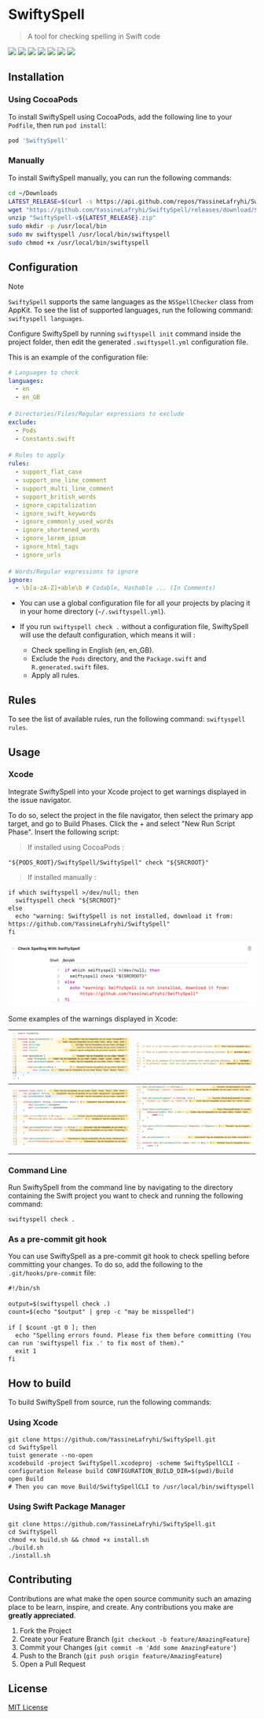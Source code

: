 # SwiftySpell
> A tool for checking spelling in Swift code

![](https://img.shields.io/badge/license-MIT-brown)
![](https://img.shields.io/badge/version-0.9.7-orange)
![](https://img.shields.io/badge/Tuist-4.22.0-blue)
![](https://img.shields.io/badge/SwiftSyntax-600.0.1-purple)
![](https://img.shields.io/badge/Yams-5.1.3-red)
![](https://img.shields.io/badge/Commander-0.9.1-green)
![](https://img.shields.io/badge/Xcode-15.2-blue)

## Installation
### Using CocoaPods
To install SwiftySpell using CocoaPods, add the following line to your `Podfile`, then run `pod install`:
```ruby
pod 'SwiftySpell'
```

### Manually
To install SwiftySpell manually, you can run the following commands:

```bash
cd ~/Downloads
LATEST_RELEASE=$(curl -s https://api.github.com/repos/YassineLafryhi/SwiftySpell/releases/latest | grep tag_name | cut -d '"' -f 4)
wget "https://github.com/YassineLafryhi/SwiftySpell/releases/download/${LATEST_RELEASE}/SwiftySpell-v${LATEST_RELEASE}.zip"
unzip "SwiftySpell-v${LATEST_RELEASE}.zip"
sudo mkdir -p /usr/local/bin
sudo mv swiftyspell /usr/local/bin/swiftyspell
sudo chmod +x /usr/local/bin/swiftyspell
```

## Configuration

> [!NOTE]
> `SwiftySpell` supports the same languages as the `NSSpellChecker` class from AppKit. To see the list of supported languages, run the following command: `swiftyspell languages`.

Configure SwiftySpell by running `swiftyspell init` command inside the project folder, then edit the generated `.swiftyspell.yml` configuration file.

This is an example of the configuration file:

```yml
# Languages to check
languages:
  - en
  - en_GB

# Directories/Files/Regular expressions to exclude
exclude:
  - Pods
  - Constants.swift

# Rules to apply
rules:
  - support_flat_case
  - support_one_line_comment
  - support_multi_line_comment
  - support_british_words
  - ignore_capitalization
  - ignore_swift_keywords
  - ignore_commonly_used_words
  - ignore_shortened_words
  - ignore_lorem_ipsum
  - ignore_html_tags
  - ignore_urls

# Words/Regular expressions to ignore
ignore:
  - \b[a-zA-Z]+able\b # Codable, Hashable ... (In Comments)
```

+ You can use a global configuration file for all your projects by placing it in your home directory (`~/.swiftyspell.yml`).

+ If you run `swiftyspell check .` without a configuration file, SwiftySpell will use the default configuration, which means it will :
  - Check spelling in English (en, en_GB).
  - Exclude the `Pods` directory, and the `Package.swift` and `R.generated.swift` files.
  - Apply all rules.

## Rules
To see the list of available rules, run the following command: `swiftyspell rules`.

## Usage

### Xcode
Integrate SwiftySpell into your Xcode project to get warnings displayed in the issue navigator.

To do so, select the project in the file navigator, then select the primary app target, and go to Build Phases. Click the + and select "New Run Script Phase". Insert the following script:
> If installed using CocoaPods :

```shell
"${PODS_ROOT}/SwiftySpell/SwiftySpell" check "${SRCROOT}"
```

> If installed manually :

```shell
if which swiftyspell >/dev/null; then
  swiftyspell check "${SRCROOT}"
else
  echo "warning: SwiftySpell is not installed, download it from: https://github.com/YassineLafryhi/SwiftySpell"
fi
```
![](Screenshots/Screenshot1.png)

Some examples of the warnings displayed in Xcode:

| ![](Screenshots/Screenshot2.png) | ![](Screenshots/Screenshot3.png) |
|----------------------------------|----------------------------------|
| ![](Screenshots/Screenshot4.png) | ![](Screenshots/Screenshot5.png) |

### Command Line
Run SwiftySpell from the command line by navigating to the directory containing the Swift project you want to check and running the following command:
```shell
swiftyspell check .
```

### As a pre-commit git hook
You can use SwiftySpell as a pre-commit git hook to check spelling before committing your changes. To do so, add the following to the `.git/hooks/pre-commit` file:
```shell
#!/bin/sh

output=$(swiftyspell check .)
count=$(echo "$output" | grep -c "may be misspelled")

if [ $count -gt 0 ]; then
  echo "Spelling errors found. Please fix them before committing (You can run 'swiftyspell fix .' to fix most of them)."
  exit 1
fi
```

## How to build

To build SwiftySpell from source, run the following commands:

### Using Xcode

```shell
git clone https://github.com/YassineLafryhi/SwiftySpell.git
cd SwiftySpell
tuist generate --no-open
xcodebuild -project SwiftySpell.xcodeproj -scheme SwiftySpellCLI -configuration Release build CONFIGURATION_BUILD_DIR=$(pwd)/Build
open Build
# Then you can move Build/SwiftySpellCLI to /usr/local/bin/swiftyspell
```

### Using Swift Package Manager

```shell
git clone https://github.com/YassineLafryhi/SwiftySpell.git
cd SwiftySpell
chmod +x build.sh && chmod +x install.sh
./build.sh
./install.sh
```

## Contributing

Contributions are what make the open source community such an amazing place to be learn, inspire, and create. Any contributions you make are **greatly appreciated**.

1. Fork the Project
2. Create your Feature Branch (`git checkout -b feature/AmazingFeature`)
3. Commit your Changes (`git commit -m 'Add some AmazingFeature'`)
4. Push to the Branch (`git push origin feature/AmazingFeature`)
5. Open a Pull Request

## License
[MIT License](https://choosealicense.com/licenses/mit)
